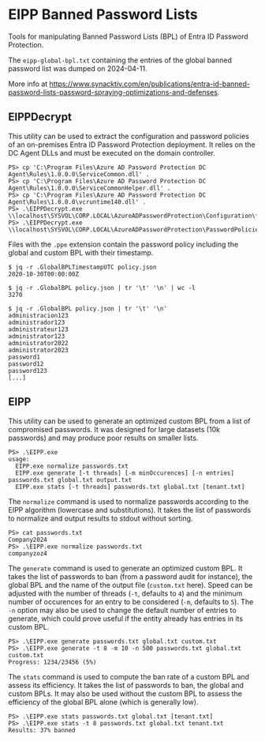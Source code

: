 # EIPP Banned Password Lists

Tools for manipulating Banned Password Lists (BPL) of Entra ID Password
Protection.

The `eipp-global-bpl.txt` containing the entries of the global banned password
list was dumped on 2024-04-11.

More info at https://www.synacktiv.com/en/publications/entra-id-banned-password-lists-password-spraying-optimizations-and-defenses.

## EIPPDecrypt

This utility can be used to extract the configuration and password policies of
an on-premises Entra ID Password Protection deployment. It relies on the DC
Agent DLLs and must be executed on the domain controller.

```
PS> cp 'C:\Program Files\Azure AD Password Protection DC Agent\Rules\1.0.0.0\ServiceCommon.dll' .
PS> cp 'C:\Program Files\Azure AD Password Protection DC Agent\Rules\1.0.0.0\ServiceCommonHelper.dll' .
PS> cp 'C:\Program Files\Azure AD Password Protection DC Agent\Rules\1.0.0.0\vcruntime140.dll' .
PS> .\EIPPDecrypt.exe \\localhost\SYSVOL\CORP.LOCAL\AzureADPasswordProtection\Configuration\*.cfge
PS> .\EIPPDecrypt.exe \\localhost\SYSVOL\CORP.LOCAL\AzureADPasswordProtection\PasswordPolicies\*.ppe
```

Files with the `.ppe` extension contain the password policy including the
global and custom BPL with their timestamp.

```
$ jq -r .GlobalBPLTimestampUTC policy.json
2020-10-30T00:00:00Z

$ jq -r .GlobalBPL policy.json | tr '\t' '\n' | wc -l
3270

$ jq -r .GlobalBPL policy.json | tr '\t' '\n'
administracion123
administrador123
administrateur123
administrator123
administrator2022
administrator2023
password1
password12
password123
[...]
```

## EIPP

This utility can be used to generate an optimized custom BPL from a list of
compromised passwords. It was designed for large datasets (10k passwords) and
may produce poor results on smaller lists.

```
PS> .\EIPP.exe
usage:
  EIPP.exe normalize passwords.txt
  EIPP.exe generate [-t threads] [-m minOccurences] [-n entries] passwords.txt global.txt output.txt
  EIPP.exe stats [-t threads] passwords.txt global.txt [tenant.txt]
```

The `normalize` command is used to normalize passwords according to the EIPP
algorithm (lowercase and substitutions). It takes the list of passwords to
normalize and output results to stdout without sorting.

```
PS> cat passwords.txt
Company2024
PS> .\EIPP.exe normalize passwords.txt
companyzoz4
```

The `generate` command is used to generate an optimized custom BPL. It takes
the list of passwords to ban (from a password audit for instance), the global
BPL and the name of the output file (`custom.txt` here). Speed can be adjusted
with the number of threads (`-t`, defaults to `4`) and the minimum number of
occurences for an entry to be considered (`-m`, defaults to `5`). The `-n`
option may also be used to change the default number of entries to generate,
which could prove useful if the entity already has entries in its custom BPL.

```
PS> .\EIPP.exe generate passwords.txt global.txt custom.txt
PS> .\EIPP.exe generate -t 8 -m 10 -n 500 passwords.txt global.txt custom.txt
Progress: 1234/23456 (5%)
```

The `stats` command is used to compute the ban rate of a custom BPL and assess
its efficiency. It takes the list of passwords to ban, the global and custom
BPLs. It may also be used without the custom BPL to assess the efficiency of
the global BPL alone (which is generally low).

```
PS> .\EIPP.exe stats passwords.txt global.txt [tenant.txt]
PS> .\EIPP.exe stats -t 8 passwords.txt global.txt tenant.txt
Results: 37% banned
```

